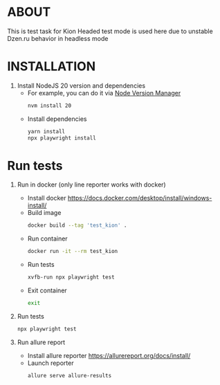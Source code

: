 ABOUT
=====
This is test task for Kion
Headed test mode is used here due to unstable Dzen.ru behavior in headless mode

INSTALLATION
=====

1. Install NodeJS 20 version and dependencies
    - For example, you can do it via [Node Version Manager](https://github.com/creationix/nvm#installation)
        ```bash
        nvm install 20
        ```
    - Install dependencies
        ```bash
        yarn install
        npx playwright install
        ```

Run tests
=====

1. Run in docker (only line reporter works with docker)
    - Install docker https://docs.docker.com/desktop/install/windows-install/
    - Build image
        ```bash
        docker build --tag 'test_kion' .
        ```
    - Run container
        ```bash
        docker run -it --rm test_kion
        ```
    - Run tests
        ```bash
        xvfb-run npx playwright test
        ```
    - Exit container
        ```bash
        exit
        ```

1. Run tests
    ```bash
    npx playwright test
    ```

1. Run allure report
    - Install allure reporter https://allurereport.org/docs/install/
    - Launch reporter
        ```bash
        allure serve allure-results
        ```

